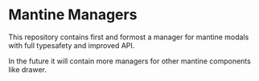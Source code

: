 # Mantine Managers

This repository contains first and formost a manager for mantine modals with full typesafety and improved API.

In the future it will contain more managers for other mantine components like drawer.
